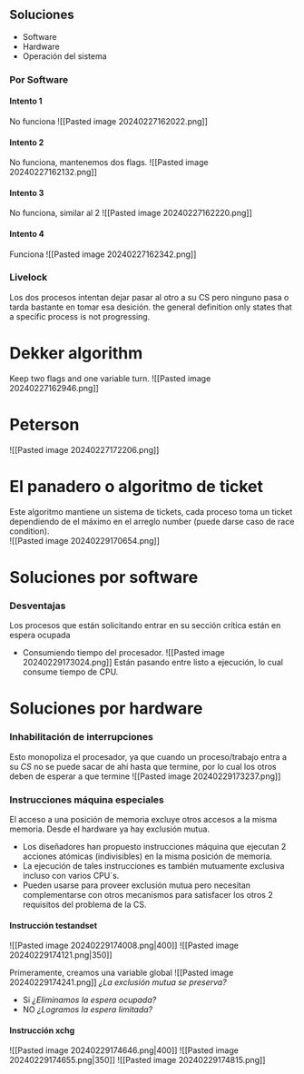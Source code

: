  ## Soluciones
 - Software
 - Hardware
 - Operación del sistema

### Por Software
#### Intento 1
No funciona
![[Pasted image 20240227162022.png]]
#### Intento 2
No funciona, mantenemos dos flags.
![[Pasted image 20240227162132.png]]
#### Intento 3
No funciona, similar al 2
![[Pasted image 20240227162220.png]]
#### Intento 4
Funciona
![[Pasted image 20240227162342.png]]
### Livelock
Los dos procesos intentan dejar pasar al otro a su CS pero ninguno pasa o tarda bastante en tomar esa desición.
the general definition only states that a specific process is not progressing.

# Dekker algorithm
Keep two flags and one variable turn.
![[Pasted image 20240227162946.png]]
# Peterson

![[Pasted image 20240227172206.png]]

# El panadero o algoritmo de ticket
Este algoritmo mantiene un sistema de tickets, cada proceso toma un ticket dependiendo de el máximo en el arreglo number (puede darse caso de race condition).  
![[Pasted image 20240229170654.png]]

# Soluciones por software
### Desventajas
Los procesos que están solicitando entrar en su sección crítica están en espera ocupada 
- Consumiendo tiempo del procesador.
![[Pasted image 20240229173024.png]]
Están pasando entre listo a ejecución, lo cual consume tiempo de CPU.
# Soluciones por hardware
### Inhabilitación de interrupciones
Esto monopoliza el procesador, ya que cuando un proceso/trabajo entra a su *CS* no se puede sacar de ahí hasta que termine, por lo cual los otros deben de esperar a que termine
![[Pasted image 20240229173237.png]]
### Instrucciones máquina especiales
El acceso a una posición de memoria excluye otros accesos a la misma memoria. Desde el hardware ya hay exclusión mutua.
- Los diseñadores han propuesto instrucciones máquina que ejecutan 2 acciones atómicas (indivisibles) en la misma posición de memoria.
- La ejecución de tales instrucciones es también mutuamente exclusiva incluso con varios CPU´s.
- Pueden usarse para proveer exclusión mutua pero necesitan complementarse con otros mecanismos para satisfacer los otros 2 requisitos del problema de la CS.
#### Instrucción testandset
![[Pasted image 20240229174008.png|400]]
![[Pasted image 20240229174121.png|350]]

Primeramente, creamos una variable global
![[Pasted image 20240229174241.png]]
*¿La exclusión mutua se preserva?*
- Si
*¿Eliminamos la espera ocupada?*
- NO
*¿Logramos la espera limitada?*

#### Instrucción xchg
![[Pasted image 20240229174646.png|400]]
![[Pasted image 20240229174655.png|350]]
![[Pasted image 20240229174815.png]]

